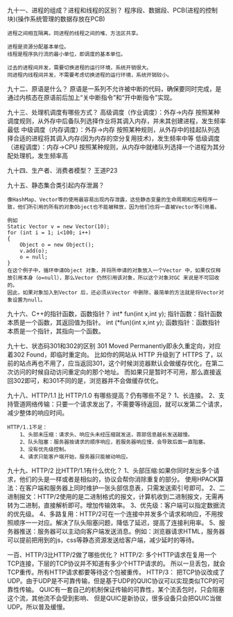 九十一、进程的组成？进程和线程的区别？
    程序段、数据段、PCB(进程的控制块)(操作系统管理的数据存放在PCB)


    进程之间相互隔离。同进程的线程之间的堆、方法区共享。
    
    进程是资源分配基本单位。
    线程是程序执行流的最小单位，即调度的基本单位。
    
    过去的进程间并发，需要切换进程的运行环境，系统开销很大。
    同进程内线程间并发，不需要考虑切换进程的运行环境，系统开销较小。

九十二、原语是什么？
    原语是一系列不允许被中断的代码，确保要同时完成，是通过内核态在原语前后加上“关中断指令”和“开中断指令”实现。

九十三、处理机调度有哪些方式？
    高级调度（作业调度）：外存->内存
        按照某种调度规则，从外存中后备队列选择作业将其调入内存，并未其创建进程，发生频率最低
    中级调度（内存调度）：外存->内存
        按照某种规则，从外存中的挂起队列选择合适的进程将其调入内存(因为内存的空分复用技术)，发生频率中等
    低级调度（进程调度）：内存->CPU
        按照某种规则，从内存中就绪队列选择一个进程为其分配处理机，发生频率高

九十四、生产者、消费者模型？
    王道P23
    
    
    
    
    
    
    
    
    
    
    
    


九十五、静态集合类引起内存泄漏？

    像HashMap、Vector等的使用最容易出现内存泄露，这些静态变量的生命周期和应用程序一致，他们所引用的所有的对象Object也不能被释放，因为他们也将一直被Vector等引用着。
    
    例如
    Static Vector v = new Vector(10);
    for (int i = 1; i<100; i++)
    {
        Object o = new Object();
        v.add(o);
        o = null;
    }
    在这个例子中，循环申请Object 对象，并将所申请的对象放入一个Vector 中，如果仅仅释放引用本身（o=null），那么Vector 仍然引用该对象，所以这个对象对GC 来说是不可回收的。
    因此，如果对象加入到Vector 后，还必须从Vector 中删除，最简单的方法就是将Vector对象设置为null。

九十六、C++的指针函数，函数指针？
    int* fun(int x,int y); 指针函数：指针函数本质是一个函数，其返回值为指针。
    int (*fun)(int x,int y); 函数指针：函数指针本质是一个指针，其指向一个函数。

九十七、状态码301和302的区别
    301 Moved Permanently即永久重定向，对应着302 Found，即临时重定向。
    比如你的网站从 HTTP 升级到了 HTTPS 了，以前的站点再也不用了，应当返回301，这个时候浏览器默认会做缓存优化，在第二次访问的时候自动访问重定向的那个地址。
    而如果只是暂时不可用，那么直接返回302即可，和301不同的是，浏览器并不会做缓存优化。

九十八、HTTP/1.1 比 HTTP/1.0 有哪些提高？仍有哪些不足？
    1、长连接。
    2、支持管道网络传输：只要一个请求发出了，不需要等待返回，就可以发第二个请求，减少整体的响应时间。

    HTTP/1.1不足：
        1、头部未压缩：请求头、响应头未经压缩就发送，首部信息越长发送越慢。
        2、队头阻塞：服务器按请求的顺序响应，若服务器响应慢，会导致后面一直阻塞。
        3、没有优先级控制。
        4、请求只能客户端开始，服务器只能被动响应。

九十九、HTTP/2 比HTTP/1.1有什么优化？
    1、头部压缩:如果你同时发出多个请求，他们的头是一样或者是相似的，协议会帮你消除重复的部分。
            使用HPACK算法：在客户端和服务器上同时维护一张头部信息表，只需发送索引号即可。
    2、二进制报文：HTTP/2使用的是二进制格式的报文，计算机收到二进制报文，无需再转为二进制，直接解析即可。增加传输效率。
    3、优先级：客户端可以指定数据流的优先级。
    4、多路复用：HTTP/2可在一个连接中并发多个请求和响应，不用按照顺序一一对应。解决了队头阻塞问题，降低了延迟，提高了连接利用率。
    5、服务器推送：服务器可以主动向客户端发送消息。例如：浏览器请求HTML，服务器可以提前把用到的js，css等静态资源发送给客户端，减少延时的等待。

一百、HTTP/3比HTTP/2做了哪些优化？
    HTTP/2:
        多个HTTP请求在复用一个TCP连接，下层的TCP协议并不知道有多少个HTTP请求的。
        所以一旦丢包，就会TCP重传。所有HTTP请求都要等待这个包被重传。
    HTTP/3：
        把TCP协议改成了UDP。由于UDP是不可靠传输，但是基于UDP的QUIC协议可以实现类似TCP的可靠性传输。
        QUIC有一套自己的机制保证传输的可靠性，某个流丢包时，只会阻塞这个流，其他流不会受到影响、
        但是QUIC是新协议，很多设备只会把QUIC当做UDP。所以普及缓慢。